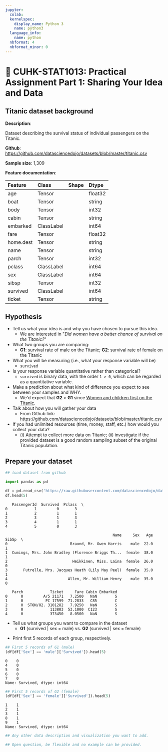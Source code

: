 ```yaml
---
jupyter:
  colab:
  kernelspec:
    display_name: Python 3
    name: python3
  language_info:
    name: python
  nbformat: 4
  nbformat_minor: 0
---
```


<div class="cell markdown" id="9xZnRXM7x0Cv">

# 🎈 CUHK-STAT1013: Practical Assignment Part 1: Sharing Your Idea and Data

</div>

<div class="cell markdown" id="9Fy05KAkyJI0">

## Titanic dataset background

**Description**:

Dataset describing the survival status of individual passengers on the
Titanic.

**Github**:
<https://github.com/datasciencedojo/datasets/blob/master/titanic.csv>

**Sample size**: 1,309

**Feature documentation**:

| Feature   | Class      | Shape | Dtype   |
|:----------|:-----------|:------|:--------|
| age       | Tensor     |       | float32 |
| boat      | Tensor     |       | string  |
| body      | Tensor     |       | int32   |
| cabin     | Tensor     |       | string  |
| embarked  | ClassLabel |       | int64   |
| fare      | Tensor     |       | float32 |
| home.dest | Tensor     |       | string  |
| name      | Tensor     |       | string  |
| parch     | Tensor     |       | int32   |
| pclass    | ClassLabel |       | int64   |
| sex       | ClassLabel |       | int64   |
| sibsp     | Tensor     |       | int32   |
| survived  | ClassLabel |       | int64   |
| ticket    | Tensor     |       | string  |

</div>

<div class="cell markdown" id="k85zO7zxys4H">

## Hypothesis

-   Tell us what your idea is and why you have chosen to pursue this
    idea.
    -   We are interested in "*Did women have a better chance of
        survival on the Titanic?*"
-   What two groups you are comparing:
    -   **G1**: survival rate of male on the Titanic; **G2**: survival
        rate of female on the Titanic
-   What you will be measuring (i.e., what your response variable will
    be)
    -   `survived`
-   Is your response variable quantitative rather than categorical?
    -   `survived` is binary data, with the order `1 > 0`, which can be
        regarded as a quantitative variable.
-   Make a prediction about what kind of difference you expect to see
    between your samples and WHY.
    -   We'd expect that **G2** \> **G1** since [Women and children
        first on the
        Titanic](https://www.theguardian.com/science/2010/mar/02/titanic-lusitania-women-children-survival).
-   Talk about how you will gather your data
    -   From Github link:
        <https://github.com/datasciencedojo/datasets/blob/master/titanic.csv>
-   If you had unlimited resources (time, money, staff, etc.) how would
    you collect your data?
    -   \(i\) Attempt to collect more data on Titanic; (ii) investigate
        if the provided dataset is a good random sampling subset of the
        original Titanic population.

</div>

<div class="cell markdown" id="3GOdPWT03PQB">

## Prepare your dataset

</div>

<div class="cell code"
colab="{&quot;base_uri&quot;:&quot;https://localhost:8080/&quot;,&quot;height&quot;:206}"
id="mUxJb4hxvpHQ" outputId="fcfa9d33-4114-4ca1-d490-25975860a56a">

``` python
## load dataset from github

import pandas as pd

df = pd.read_csv('https://raw.githubusercontent.com/datasciencedojo/datasets/master/titanic.csv')
df.head(5)
```

<div class="output execute_result" execution_count="1">

       PassengerId  Survived  Pclass  \
    0            1         0       3   
    1            2         1       1   
    2            3         1       3   
    3            4         1       1   
    4            5         0       3   

                                                    Name     Sex   Age  SibSp  \
    0                            Braund, Mr. Owen Harris    male  22.0      1   
    1  Cumings, Mrs. John Bradley (Florence Briggs Th...  female  38.0      1   
    2                             Heikkinen, Miss. Laina  female  26.0      0   
    3       Futrelle, Mrs. Jacques Heath (Lily May Peel)  female  35.0      1   
    4                           Allen, Mr. William Henry    male  35.0      0   

       Parch            Ticket     Fare Cabin Embarked  
    0      0         A/5 21171   7.2500   NaN        S  
    1      0          PC 17599  71.2833   C85        C  
    2      0  STON/O2. 3101282   7.9250   NaN        S  
    3      0            113803  53.1000  C123        S  
    4      0            373450   8.0500   NaN        S  

</div>

</div>

<div class="cell markdown" id="55xAIxVa3hpQ">

-   Tell us what groups you want to compare in the dataset
    -   **G1** (survived \| sex = male) vs. **G2** (survived \| sex =
        female)

</div>

<div class="cell markdown" id="13PdL3ht3902">

-   Print first 5 records of each group, respectively.

</div>

<div class="cell code"
colab="{&quot;base_uri&quot;:&quot;https://localhost:8080/&quot;}"
id="UNL0WXav3hLj" outputId="f02d3bf4-52e9-4df8-c91c-b7b8438b4c45">

``` python
## First 5 records of G1 (male)
(df[df['Sex'] == 'male']['Survived']).head(5)
```

<div class="output execute_result" execution_count="2">

    0    0
    4    0
    5    0
    6    0
    7    0
    Name: Survived, dtype: int64

</div>

</div>

<div class="cell code"
colab="{&quot;base_uri&quot;:&quot;https://localhost:8080/&quot;}"
id="dhe52HVB4T1O" outputId="91d9ccc4-e004-4c31-fd0d-66c9744f9c74">

``` python
## First 5 records of G2 (female)
(df[df['Sex'] == 'female']['Survived']).head(5)
```

<div class="output execute_result" execution_count="3">

    1    1
    2    1
    3    1
    8    1
    9    1
    Name: Survived, dtype: int64

</div>

</div>

<div class="cell code" id="zEgfWXaKGvNC">

``` python
## Any other data description and visualization you want to add.

## Open question, be flexible and no example can be provided.
```

</div>
